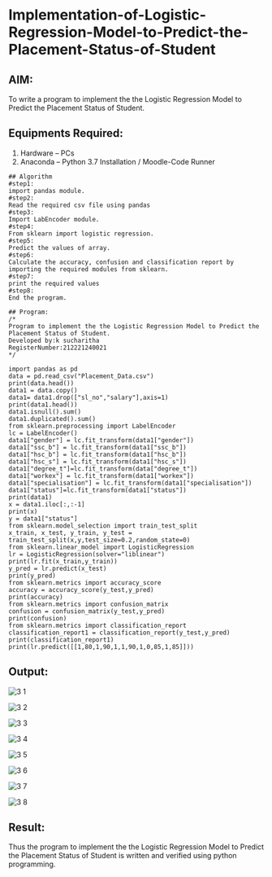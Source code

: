 # Implementation-of-Logistic-Regression-Model-to-Predict-the-Placement-Status-of-Student

## AIM:
To write a program to implement the the Logistic Regression Model to Predict the Placement Status of Student.

## Equipments Required:
1. Hardware – PCs
2. Anaconda – Python 3.7 Installation / Moodle-Code Runner

```
## Algorithm
#step1:
import pandas module.
#step2:
Read the required csv file using pandas
#step3:
Import LabEncoder module.
#step4:
From sklearn import logistic regression.
#step5:
Predict the values of array.
#step6:
Calculate the accuracy, confusion and classification report by importing the required modules from sklearn.
#step7:
print the required values
#step8:
End the program.

## Program:
/*
Program to implement the the Logistic Regression Model to Predict the Placement Status of Student.
Developed by:k sucharitha
RegisterNumber:212221240021
*/

import pandas as pd
data = pd.read_csv("Placement_Data.csv")
print(data.head())
data1 = data.copy()
data1= data1.drop(["sl_no","salary"],axis=1)
print(data1.head())
data1.isnull().sum()
data1.duplicated().sum()
from sklearn.preprocessing import LabelEncoder
lc = LabelEncoder()
data1["gender"] = lc.fit_transform(data1["gender"])
data1["ssc_b"] = lc.fit_transform(data1["ssc_b"])
data1["hsc_b"] = lc.fit_transform(data1["hsc_b"])
data1["hsc_s"] = lc.fit_transform(data1["hsc_s"])
data1["degree_t"]=lc.fit_transform(data["degree_t"])
data1["workex"] = lc.fit_transform(data1["workex"])
data1["specialisation"] = lc.fit_transform(data1["specialisation"])
data1["status"]=lc.fit_transform(data1["status"])
print(data1)
x = data1.iloc[:,:-1]
print(x)
y = data1["status"]
from sklearn.model_selection import train_test_split
x_train, x_test, y_train, y_test = train_test_split(x,y,test_size=0.2,random_state=0)
from sklearn.linear_model import LogisticRegression
lr = LogisticRegression(solver="liblinear")
print(lr.fit(x_train,y_train))
y_pred = lr.predict(x_test)
print(y_pred)
from sklearn.metrics import accuracy_score
accuracy = accuracy_score(y_test,y_pred)
print(accuracy)
from sklearn.metrics import confusion_matrix
confusion = confusion_matrix(y_test,y_pred)
print(confusion)
from sklearn.metrics import classification_report
classification_report1 = classification_report(y_test,y_pred)
print(classification_report1)
print(lr.predict([[1,80,1,90,1,1,90,1,0,85,1,85]]))

```
## Output:
![3 1](https://user-images.githubusercontent.com/94166007/172882697-840b6e46-56c6-415a-aee1-342b028c8989.jpeg)

![3 2](https://user-images.githubusercontent.com/94166007/172882795-f3e6f110-7b8a-4a66-a351-04e24b2ed906.jpeg)

![3 3](https://user-images.githubusercontent.com/94166007/172882846-f434f7e4-b602-42fa-92c6-a7b095eb1131.jpeg)

![3 4](https://user-images.githubusercontent.com/94166007/172882889-4e2c0a92-312f-4965-afef-9f4fb325aa42.jpeg)

![3 5](https://user-images.githubusercontent.com/94166007/172882909-86111997-e799-4bef-90cf-dd92c6c82b5e.jpeg)

![3 6](https://user-images.githubusercontent.com/94166007/172883176-e0d894f5-0e74-4227-aeb6-918970bba688.jpeg)

![3 7](https://user-images.githubusercontent.com/94166007/172883073-2d631155-5970-4ab5-84d5-ef5d22128ad4.jpeg)

![3 8](https://user-images.githubusercontent.com/94166007/172883248-8e78128e-a8a1-4bd0-a9bd-609fddc2b697.jpeg)


## Result:
Thus the program to implement the the Logistic Regression Model to Predict the Placement Status of Student is written and verified using python programming.
